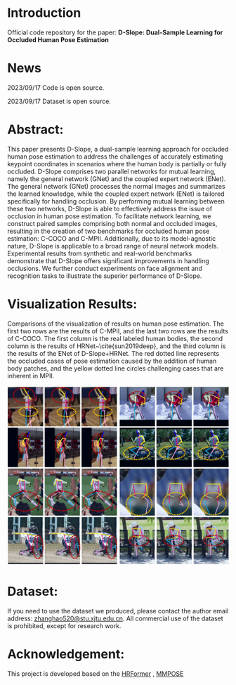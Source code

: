 # **Introduction**
Official code repository for the paper:
**D-Slope: Dual-Sample Learning for Occluded Human Pose Estimation**

# **News**
2023/09/17 Code is open source.

2023/09/17 Dataset is open source.


# **Abstract**:

This paper presents D-Slope, a dual-sample learning approach for occluded human pose estimation to address the challenges of accurately estimating keypoint coordinates in scenarios where the human body is partially or fully occluded. D-Slope comprises two parallel networks for mutual learning, namely the general network (GNet) and the coupled expert network (ENet). The general network (GNet) processes the normal images and summarizes the learned knowledge, while the coupled expert network (ENet) is tailored specifically for handling occlusion. By performing mutual learning between these two networks, D-Slope is able to effectively address the issue of occlusion in human pose estimation.
To facilitate network learning, we construct paired samples comprising both normal and occluded images, resulting in the creation of two benchmarks for occluded human pose estimation: C-COCO and C-MPII. Additionally, due to its model-agnostic nature, D-Slope is applicable to a broad range of neural network models. Experimental results from synthetic and real-world benchmarks demonstrate that D-Slope offers significant improvements in handling occlusions. We further conduct experiments on face alignment and recognition tasks to illustrate the superior performance of D-Slope.

# **Visualization Results**:
Comparisons of the visualization of results on human pose estimation. The first two rows are the results of C-MPII, and the last two rows are the results of C-COCO. The first column is the real labeled human bodies, the second column is the results of HRNet~\cite{sun2019deep}, and the third column is the results of the ENet of D-Slope+HRNet. The red dotted line represents the occluded cases of pose estimation caused by the addition of human body patches, and the yellow dotted line circles challenging cases that are inherent in MPII.
<p align="center">
    <img src='figs/visual.jpg' width=900/>
</p>


# **Dataset**:
If you need to use the dataset we produced, please contact the author email address: zhanghao520@stu.xjtu.edu.cn. All commercial use of the dataset is prohibited, except for research work.

# **Acknowledgement**:
This project is developed based on the [HRFormer](https://github.com/HRNet/HRFormer) , [MMPOSE](https://github.com/open-mmlab/mmpose)
